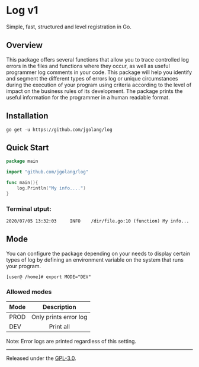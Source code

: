 # Log v1

Simple, fast, structured and level registration in Go.

## Overview

This package offers several functions that allow you to trace controlled log errors in the files and functions where they occur, as well as useful programmer log comments in your code. This package will help you identify and segment the different types of errors log or unique circumstances during the execution of your program using criteria according to the level of impact on the business rules of its development. The package prints the useful information for the programmer in a human readable format.

## Installation

`go get -u https://github.com/jgolang/log`

## Quick Start

```go
package main

import "github.com/jgolang/log"

func main(){
    log.Println("My info....")
}
```

### Terminal utput:

```terminal
2020/07/05 13:32:03     INFO    /dir/file.go:10 (function) My info...
```

## Mode

You can configure the package depending on your needs to display certain types of log by defining an environment variable on the system that runs your program.

```
[user@ /home]# export MODE="DEV"
```

### Allowed modes 

| Mode | Description |
| :------ | :--: | 
| PROD | Only prints error log | 
| DEV | Print all | 

Note: Error logs are printed regardless of this setting.

<hr>

Released under the [GPL-3.0](LICENSE.txt).

